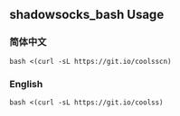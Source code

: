 ## shadowsocks_bash Usage

### 简体中文

`bash <(curl -sL https://git.io/coolsscn)`

### English

`bash <(curl -sL https://git.io/coolss)`
